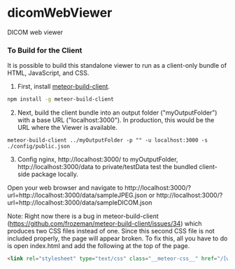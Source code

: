 # dicomWebViewer
DICOM web viewer

### To Build for the Client

It is possible to build this standalone viewer to run as a client-only bundle of HTML, JavaScript, and CSS.

1. First, install [meteor-build-client](https://github.com/frozeman/meteor-build-client).

```bash
npm install -g meteor-build-client
````

2. Next, build the client bundle into an output folder ("myOutputFolder") with a base URL ("localhost:3000"). In production, this would be the URL where the Viewer is available.

````
meteor-build-client ../myOutputFolder -p "" -u localhost:3000 -s ./config/public.json
````


3. Config nginx,  http://localhost:3000/ to myOutputFolder, http://localhost:3000/data to private/testData test the bundled client-side package locally.

Open your web browser and navigate to http://localhost:3000/?url=http://localhost:3000/data/sampleJPEG.json or http://localhost:3000/?url=http://localhost:3000/data/sampleDICOM.json

Note: Right now there is a bug in meteor-build-client (https://github.com/frozeman/meteor-build-client/issues/34) which produces two CSS files instead of one. Since this second CSS file is not included properly, the page will appear broken. To fix this, all you have to do is open index.html and add the following at the top of the page.

````html
<link rel="stylesheet" type="text/css" class="__meteor-css__" href="/[whatever your missing CSS filename is].css?meteor_css_resource=true">
````